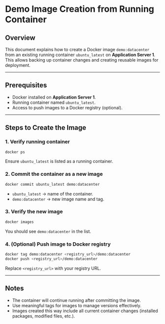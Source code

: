 # Demo Image Creation from Running Container

## Overview

This document explains how to create a Docker image `demo:datacenter` from an existing running container `ubuntu_latest` on **Application Server 1**.  
This allows backing up container changes and creating reusable images for deployment.

---

## Prerequisites

- Docker installed on **Application Server 1**.
- Running container named `ubuntu_latest`.
- Access to push images to a Docker registry (optional).

---

## Steps to Create the Image

### 1. **Verify running container**

```bash
docker ps
```
Ensure `ubuntu_latest` is listed as a running container.

### 2. **Commit the container as a new image**

```bash
docker commit ubuntu_latest demo:datacenter
```
- `ubuntu_latest` → name of the container.
- `demo:datacenter` → new image name and tag.

### 3. **Verify the new image**

```bash
docker images
```
You should see `demo:datacenter` in the list.

### 4. **(Optional) Push image to Docker registry**

```bash
docker tag demo:datacenter <registry_url>/demo:datacenter
docker push <registry_url>/demo:datacenter
```
Replace `<registry_url>` with your registry URL.

---

## Notes

- The container will continue running after committing the image.
- Use meaningful tags for images to manage versions effectively.
- Images created this way include all current container changes (installed packages, modified files, etc.).